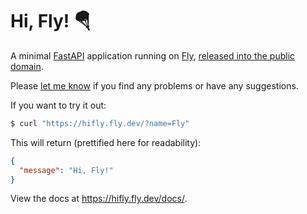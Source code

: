 # Hi, Fly! 🪂

A minimal [FastAPI][] application running on [Fly][], [released into the public domain][license].

Please [let me know][issues] if you find any problems or have any suggestions.

If you want to try it out:

```bash
$ curl "https://hifly.fly.dev/?name=Fly"
```

This will return (prettified here for readability):

```json
{
  "message": "Hi, Fly!"
}
```

View the docs at https://hifly.fly.dev/docs/.

[fastapi]: https://fastapi.tiangolo.com/
[fly]: https://fly.io
[license]: ./LICENSE
[issues]: https://github.com/heyajulia/hifly/issues/new
